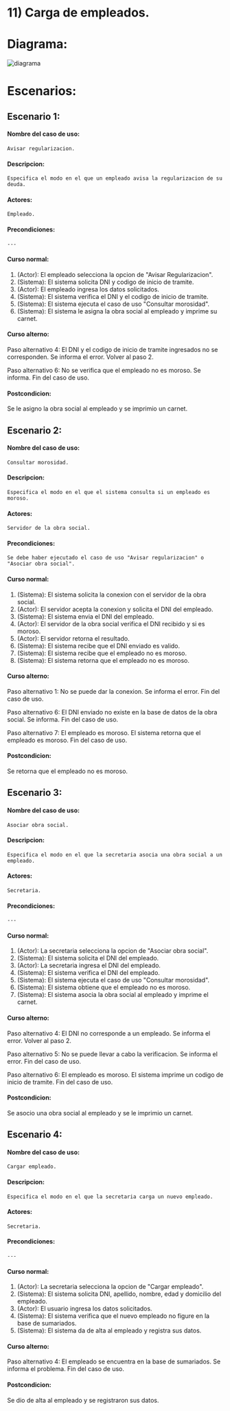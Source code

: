 # 11) Carga de empleados.
# Diagrama:
![diagrama](./diagramas/11.jpeg)
# Escenarios:

## Escenario 1:
#### Nombre del caso de uso:
`Avisar regularizacion.`
#### Descripcion:
`Especifica el modo en el que un empleado avisa la regularizacion de su deuda.`
#### Actores:
`Empleado.`
#### Precondiciones:
`---`
#### Curso normal:
1. (Actor): El empleado selecciona la opcion de "Avisar Regularizacion".
2. (Sistema): El sistema solicita DNI y codigo de inicio de tramite.
3. (Actor): El empleado ingresa los datos solicitados.
4. (Sistema): El sistema verifica el DNI y el codigo de inicio de tramite.
6. (Sistema): El sistema ejecuta el caso de uso "Consultar morosidad".
7. (Sistema): El sistema le asigna la obra social al empleado y imprime su carnet.

#### Curso alterno:
Paso alternativo 4: El DNI y el codigo de inicio de tramite ingresados no se corresponden. Se informa el error. Volver al paso 2.

Paso alternativo 6: No se verifica que el empleado no es moroso. Se informa. Fin del caso de uso.
#### Postcondicion:
Se le asigno la obra social al empleado y se imprimio un carnet.

## Escenario 2:
#### Nombre del caso de uso:
`Consultar morosidad.`
#### Descripcion:
`Especifica el modo en el que el sistema consulta si un empleado es moroso.`
#### Actores:
`Servidor de la obra social.`
#### Precondiciones:
`Se debe haber ejecutado el caso de uso "Avisar regularizacion" o "Asociar obra social".`
#### Curso normal:
1. (Sistema): El sistema solicita la conexion con el servidor de la obra social.
2. (Actor): El servidor acepta la conexion y solicita el DNI del empleado.
3. (Sistema): El sistema envia el DNI del empleado.
4. (Actor): El servidor de la obra social verifica el DNI recibido y si es moroso.
5. (Actor): El servidor retorna el resultado.
6. (Sistema): El sistema recibe que el DNI enviado es valido.
7. (Sistema): El sistema recibe que el empleado no es moroso.
8. (Sistema): El sistema retorna que el empleado no es moroso.

#### Curso alterno:
Paso alternativo 1: No se puede dar la conexion. Se informa el error. Fin del caso de uso.

Paso alternativo 6: El DNI enviado no existe en la base de datos de la obra social. Se informa. Fin del caso de uso.

Paso alternativo 7: El empleado es moroso. El sistema retorna que el empleado es moroso. Fin del caso de uso.
#### Postcondicion:
Se retorna que el empleado no es moroso.

## Escenario 3:
#### Nombre del caso de uso:
`Asociar obra social.`
#### Descripcion:
`Especifica el modo en el que la secretaria asocia una obra social a un empleado.`
#### Actores:
`Secretaria.`
#### Precondiciones:
`---`
#### Curso normal:
1. (Actor): La secretaria selecciona la opcion de "Asociar obra social".
2. (Sistema): El sistema solicita el DNI del empleado.
3. (Actor): La secretaria ingresa el DNI del empleado.
4. (Sistema): El sistema verifica el DNI del empleado.
5. (Sistema): El sistema ejecuta el caso de uso "Consultar morosidad".
6. (Sistema): El sistema obtiene que el empleado no es moroso.
7. (Sistema): El sistema asocia la obra social al empleado y imprime el carnet.

#### Curso alterno:
Paso alternativo 4: El DNI no corresponde a un empleado. Se informa el error. Volver al paso 2.

Paso alternativo 5: No se puede llevar a cabo la verificacion. Se informa el error. Fin del caso de uso.

Paso alternativo 6: El empleado es moroso. El sistema imprime un codigo de inicio de tramite. Fin del caso de uso.
#### Postcondicion:
Se asocio una obra social al empleado y se le imprimio un carnet.

## Escenario 4:
#### Nombre del caso de uso:
`Cargar empleado.`
#### Descripcion:
`Especifica el modo en el que la secretaria carga un nuevo empleado.`
#### Actores:
`Secretaria.`
#### Precondiciones:
`---`
#### Curso normal:
1. (Actor): La secretaria selecciona la opcion de "Cargar empleado".
2. (Sistema): El sistema solicita DNI, apellido, nombre, edad y domicilio del empleado.
3. (Actor): El usuario ingresa los datos solicitados.
4. (Sistema): El sistema verifica que el nuevo empleado no figure en la base de sumariados.
5. (Sistema): El sistema da de alta al empleado y registra sus datos.

#### Curso alterno:
Paso alternativo 4: El empleado se encuentra en la base de sumariados. Se informa el problema. Fin del caso de uso.
#### Postcondicion:
Se dio de alta al empleado y se registraron sus datos.
